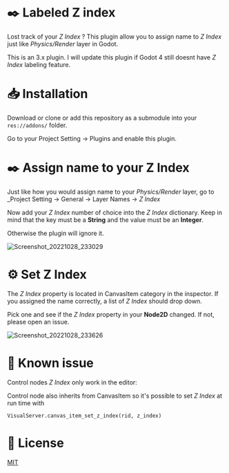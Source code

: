 # ✒️ Labeled Z index
Lost track of your _Z Index_ ? This plugin allow you to assign name to _Z Index_ just like _Physics/Render_ layer in Godot.

This is an 3.x plugin. I will update this plugin if Godot 4 still doesnt have _Z Index_ labeling feature.

# 📥 Installation
Download or clone or add this repository as a submodule into your `res://addons/` folder.

Go to your Project Setting -> Plugins and enable this plugin.

# ✒️ Assign name to your Z Index
Just like how you would assign name to your _Physics/Render_ layer, go to _Project Setting -> General -> Layer Names -> _Z Index_

Now add your _Z Index_ number of choice into the _Z Index_ dictionary. Keep in mind that the key must be a __String__ and the value must be an __Integer__.

Otherwise the plugin will ignore it.

![Screenshot_20221028_233029](https://user-images.githubusercontent.com/68549456/198691268-15696c75-8a17-4916-9670-47713e84dc2b.jpg)

# ⚙ Set Z Index
The _Z Index_ property is located in CanvasItem category in the inspector. If you assigned the name correctly, a list of _Z Index_ should drop down.

Pick one and see if the _Z Index_ property in your __Node2D__ changed. If not, please open an issue.

![Screenshot_20221028_233626](https://user-images.githubusercontent.com/68549456/198691298-e91ffc23-61d4-4699-b507-89e2de26641e.jpg)

# 🗿 Known issue
Control nodes _Z Index_ only work in the editor:

Control node also inherits from CanvasItem so it's possible to set _Z Index_ at run time with

`VisualServer.canvas_item_set_z_index(rid, z_index)`

# 📜 License
[MIT](https://choosealicense.com/licenses/mit/)
